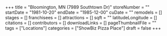 +++
title = "Bloomington, MN (7989 Southtown Dr)"
storeNumber = ""
startDate = "1981-10-20"
endDate = "1985-12-00"
cuDate = ""
remodels = []
stages = []
franchisees = []
attractions = []
sqft = ""
latitudeLongitude = []
citations = []
contributors = []
downloadLinks = []
pageThumbnailFile = ""
tags = ["Locations"]
categories = ["ShowBiz Pizza Place"]
draft = false
+++
